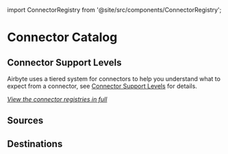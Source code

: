 import ConnectorRegistry from '@site/src/components/ConnectorRegistry';

# Connector Catalog

## Connector Support Levels

Airbyte uses a tiered system for connectors to help you understand what to expect from a connector,
see [Connector Support Levels](./connector-support-levels.md) for details.

_[View the connector registries in full](https://connectors.airbyte.com/files/generated_reports/connector_registry_report.html)_

## Sources

<ConnectorRegistry type="source"/>

## Destinations

<ConnectorRegistry type="destination"/>
